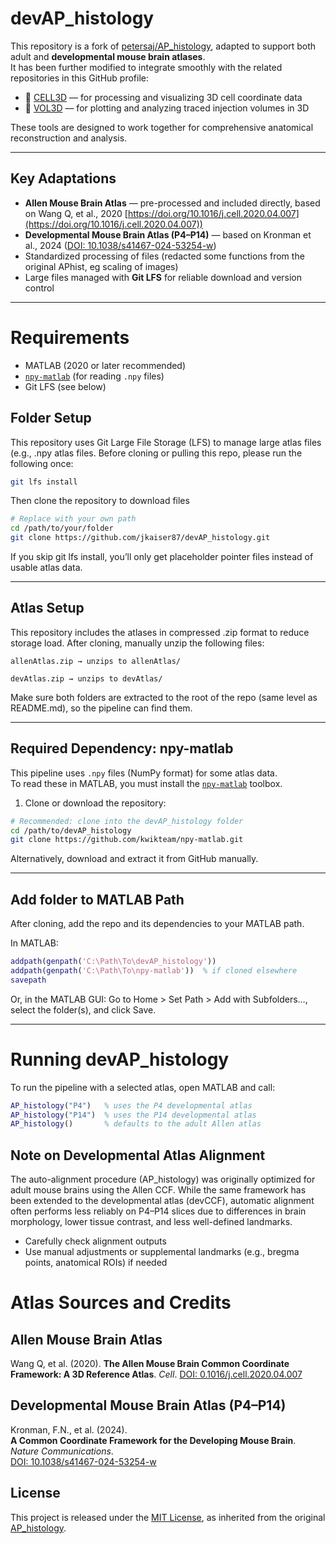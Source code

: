 # devAP_histology

This repository is a fork of [petersaj/AP_histology](https://github.com/petersaj/AP_histology), adapted to support both adult and **developmental mouse brain atlases**.  
It has been further modified to integrate smoothly with the related repositories in this GitHub profile:

- 🧠 [CELL3D](https://github.com/jkaiser87/CELL3D) — for processing and visualizing 3D cell coordinate data  
- 🧠 [VOL3D](https://github.com/jkaiser87/VOL3D) — for plotting and analyzing traced injection volumes in 3D

These tools are designed to work together for comprehensive anatomical reconstruction and analysis.

---

## Key Adaptations

- **Allen Mouse Brain Atlas** — pre-processed and included directly, based on Wang Q, et al., 2020 [https://doi.org/10.1016/j.cell.2020.04.007](https://doi.org/10.1016/j.cell.2020.04.007))
- **Developmental Mouse Brain Atlas (P4–P14)** — based on Kronman et al., 2024 ([DOI: 10.1038/s41467-024-53254-w](https://doi.org/10.1038/s41467-024-53254-w))
- Standardized processing of files (redacted some functions from the original APhist, eg scaling of images)
- Large files managed with **Git LFS** for reliable download and version control

---

# Requirements

- MATLAB (2020 or later recommended)
- [`npy-matlab`](https://github.com/kwikteam/npy-matlab) (for reading `.npy` files)
- Git LFS (see below)


## Folder Setup

This repository  uses Git Large File Storage (LFS) to manage large atlas files (e.g., .npy atlas files.
Before cloning or pulling this repo, please run the following once:
``` bash
git lfs install
```

Then clone the repository to download files
``` bash
# Replace with your own path
cd /path/to/your/folder
git clone https://github.com/jkaiser87/devAP_histology.git
```

If you skip git lfs install, you’ll only get placeholder pointer files instead of usable atlas data.

--- 
## Atlas Setup

This repository includes the atlases in compressed .zip format to reduce storage load.
After cloning, manually unzip the following files:

    allenAtlas.zip → unzips to allenAtlas/

    devAtlas.zip → unzips to devAtlas/

Make sure both folders are extracted to the root of the repo (same level as README.md), so the pipeline can find them.

---

## Required Dependency: npy-matlab

This pipeline uses `.npy` files (NumPy format) for some atlas data.  
To read these in MATLAB, you must install the [`npy-matlab`](https://github.com/kwikteam/npy-matlab) toolbox.

1. Clone or download the repository:

```bash
# Recommended: clone into the devAP_histology folder
cd /path/to/devAP_histology
git clone https://github.com/kwikteam/npy-matlab.git
```
Alternatively, download and extract it from GitHub manually.

---

## Add folder to MATLAB Path
After cloning, add the repo and its dependencies to your MATLAB path.

In MATLAB:
```matlab
addpath(genpath('C:\Path\To\devAP_histology'))
addpath(genpath('C:\Path\To\npy-matlab'))  % if cloned elsewhere
savepath
```

Or, in the MATLAB GUI:
Go to Home > Set Path > Add with Subfolders…, select the folder(s), and click Save.

--- 

# Running devAP_histology

To run the pipeline with a selected atlas, open MATLAB and call:

```matlab
AP_histology("P4")   % uses the P4 developmental atlas
AP_histology("P14")  % uses the P14 developmental atlas
AP_histology()       % defaults to the adult Allen atlas
```

## Note on Developmental Atlas Alignment

The auto-alignment procedure (AP_histology) was originally optimized for adult mouse brains using the Allen CCF. While the same framework has been extended to the developmental atlas (devCCF), automatic alignment often performs less reliably on P4–P14 slices due to differences in brain morphology, lower tissue contrast, and less well-defined landmarks.

- Carefully check alignment outputs
- Use manual adjustments or supplemental landmarks (e.g., bregma points, anatomical ROIs) if needed


# Atlas Sources and Credits

## Allen Mouse Brain Atlas
Wang Q, et al. (2020).
**The Allen Mouse Brain Common Coordinate Framework: A 3D Reference Atlas**. *Cell*.
[DOI: 0.1016/j.cell.2020.04.007](https://doi.org/10.1016/j.cell.2020.04.007)

## Developmental Mouse Brain Atlas (P4–P14)  
Kronman, F.N., et al. (2024).  
**A Common Coordinate Framework for the Developing Mouse Brain**. *Nature Communications*.  
[DOI: 10.1038/s41467-024-53254-w](https://doi.org/10.1038/s41467-024-53254-w)


## License

This project is released under the [MIT License](LICENSE), as inherited from the original [AP_histology](https://github.com/petersaj/AP_histology).
